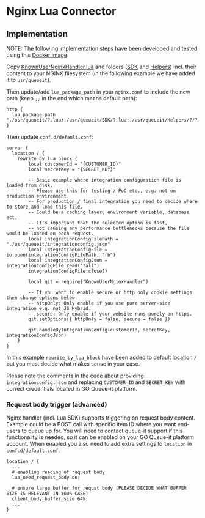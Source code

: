 # Nginx Lua Connector

## Implementation

NOTE: The following implementation steps have been developed and tested using this [Docker image](https://github.com/fabiocicerchia/nginx-lua).

Copy [KnownUserNginxHandler.lua](https://github.com/queueit/KnownUser.V3.Lua/blob/master/Handlers/KnownUserNginxHandler.lua) and folders ([SDK](https://github.com/queueit/KnownUser.V3.Lua/tree/master/SDK) and [Helpers](https://github.com/queueit/KnownUser.V3.Lua/tree/master/Helpers)) incl. their content to your NGINX filesystem (in the following example we have added it to `usr/queueit`).

Then update/add `lua_package_path` in your `nginx.conf` to include the new path (keep `;;` in the end which means default path):

```
http {
  lua_package_path "./usr/queueit/?.lua;./usr/queueit/SDK/?.lua;./usr/queueit/Helpers/?/?.lua;;";
}
```

Then update `conf.d/default.conf`:
```
server {
  location / {
    rewrite_by_lua_block {
        local customerId = "{CUSTOMER_ID}"
        local secretKey = "{SECRET_KEY}"

        -- Basic example where integration configuration file is loaded from disk.
        -- Please use this for testing / PoC etc., e.g. not on production environment.
        -- For production / final integration you need to decide where to store and load this file. 
        -- Could be a caching layer, environment variable, database ect.
        -- It's important that the selected option is fast, 
        -- not causing any performance bottlenecks because the file would be loaded on each request.
        local integrationConfigFilePath = "./usr/queueit/integrationconfig.json"
        local integrationConfigFile = io.open(integrationConfigFilePath, "rb")
        local integrationConfigJson = integrationConfigFile:read("*all")
        integrationConfigFile:close()

        local qit = require("KnownUserNginxHandler")

        -- If you want to enable secure or http only cookie settings then change options below.
        -- httpOnly: Only enable if you use pure server-side integration e.g. not JS Hybrid.
        -- secure: Only enable if your website runs purely on https.
        qit.setOptions({ httpOnly = false, secure = false })

        qit.handleByIntegrationConfig(customerId, secretKey, integrationConfigJson)
    }
}
```
In this example `rewrite_by_lua_block` have been added to default location `/` but you must decide what makes sense in your case.

Please note the comments in the code about providing `integrationconfig.json` and replacing `CUSTOMER_ID` and `SECRET_KEY` with correct credentials located in GO Queue-it platform.

### Request body trigger (advanced)
Nginx handler (incl. Lua SDK) supports triggering on request body content. Example could be a POST call with specific item ID where you want end-users to queue up for.
You will need to contact queue-it support if this functionality is needed, so it can be enabled on your GO Queue-it platform account.
When enabled you also need to add extra settings to `location` in `conf.d/default.conf`:

```
location / {
  ...
  # enabling reading of request body
  lua_need_request_body on; 
  
  # ensure large buffer for requst body (PLEASE DECIDE WHAT BUFFER SIZE IS RELEVANT IN YOUR CASE)
  client_body_buffer_size 64k; 
  ...
}
```


